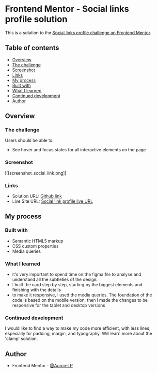 # Frontend Mentor - Social links profile solution
This is a solution to the [Social links profile challenge on Frontend Mentor](https://www.frontendmentor.io/challenges/social-links-profile-UG32l9m6dQ).

## Table of contents

- [Overview](#overview)
- [The challenge](#the-challenge)
- [Screenshot](#screenshot)
- [Links](#links)
- [My process](#my-process)
- [Built with](#built-with)
- [What I learned](#what-i-learned)
- [Continued development](#continued-development)
- [Author](#author)

## Overview

### The challenge

Users should be able to:
- See hover and focus states for all interactive elements on the page

### Screenshot

![[screenshot_social_link.png]]

### Links
- Solution URL: [Github link](https://github.com/AuroreLP/Social-link-profile/tree/main)
- Live Site URL: [Social link profile live URL](https://aurorelp.github.io/Social-link-profile/)

## My process

### Built with

- Semantic HTML5 markup
- CSS custom properties
- Media queries

### What I learned

- it's very important to spend time on the figma file to analyse and understand all the subtleties of the design.
- I built the card step by step, starting by the biggest elements and finishing with the details
- to make it responsive, i used the media queries. The foundation of the code is based on the mobile version, then i made the changes to be responsive for the tablet and desktop versions

### Continued development

I would like to find a way to make my code more efficient, with less lines, especially for padding, margin, and typography. Will learn more about the 'clamp' solution.

## Author

- Frontend Mentor - [@AuroreLP](https://github.com/AuroreLP)
